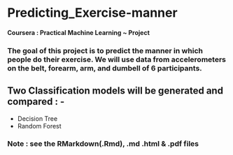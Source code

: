 # Predicting_Exercise-manner
#### Coursera : Practical Machine Learning ~ Project

### The goal of this project is to predict the manner in which people do their exercise. We will use data from accelerometers on the belt, forearm, arm, and dumbell of 6 participants.

## Two Classification models will be generated and compared : -
* Decision Tree
* Random Forest

### Note : see the RMarkdown(.Rmd), .md .html & .pdf files
